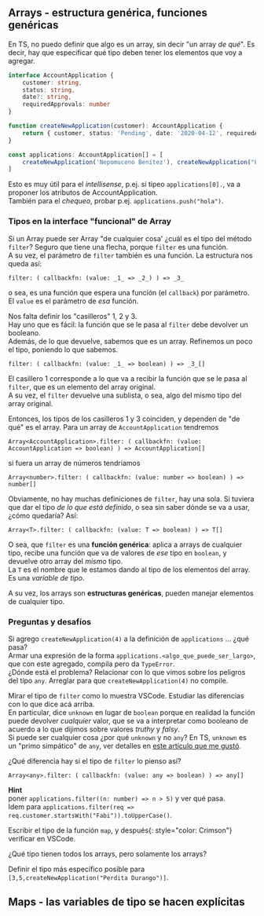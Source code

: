 ## Arrays - estructura genérica, funciones genéricas

En TS, no puedo definir que algo es un array, sin decir "un array _de qué_". Es decir, hay que especificar qué tipo deben tener los elementos que voy a agregar.
``` typescript
interface AccountApplication {
    customer: string,
    status: string,
    date?: string,
    requiredApprovals: number
}

function createNewApplication(customer): AccountApplication {
    return { customer, status: 'Pending', date: '2020-04-12', requiredApprovals: 4 }
}

const applications: AccountApplication[] = [
    createNewApplication('Nepomuceno Benítez'), createNewApplication("Fabiola Luzuriaga")
]
```

Esto es muy útil para el _intellisense_, p.ej. si tipeo `applications[0].`, va a proponer los atributos de AccountApplication.  
También para el _chequeo_, probar p.ej. `applications.push("hola")`.


### Tipos en la interface "funcional" de Array

Si un Array puede ser Array "de cualquier cosa' ¿cuál es el tipo del método `filter`? Seguro que tiene una flecha, porque `filter` es una función.  
A su vez, el parámetro de `filter` también es una función. La estructura nos queda así:
```
filter: ( callbackfn: (value: _1_ => _2_) ) => _3_
```
o sea, es una función que espera una función (el `callback`) por parámetro. El `value` es el parámetro de _esa_ función.

Nos falta definir los "casilleros" 1, 2 y 3.  
Hay uno que es fácil: la función que se le pasa al `filter` debe devolver un booleano.  
Además, de lo que devuelve, sabemos que es un array.
Refinemos un poco el tipo, poniendo lo que sabemos.
```
filter: ( callbackfn: (value: _1_ => boolean) ) => _3_[]
```
El casillero 1 corresponde a lo que va a recibir la función que se le pasa al `filter`, que es un elemento del array original.  
A su vez, el `filter` devuelve una sublista, o sea, algo del mismo tipo del array original. 

Entonces, los tipos de los casilleros 1 y 3 coinciden, y dependen de "de qué" es el array. Para un array de `AccountApplication` tendremos
```
Array<AccountApplication>.filter: ( callbackfn: (value: AccountApplication => boolean) ) => AccountApplication[]
```
si fuera un array de números tendríamos
```
Array<number>.filter: ( callbackfn: (value: number => boolean) ) => number[]
```

Obviamente, no hay muchas definiciones de `filter`, hay una sola. Si tuviera que dar el tipo _de lo que está definido_, o sea sin saber dónde se va a usar, ¿cómo quedaría? Así:

```
Array<T>.filter: ( callbackfn: (value: T => boolean) ) => T[]
```

O sea, que `filter` es una **función genérica**: aplica a arrays de cualquier tipo, recibe una función que va de valores de _ese_ tipo en `boolean`, y devuelve otro array del _mismo_ tipo.  
La `T` es el nombre que le estamos dando al tipo de los elementos del array. Es una _variable de tipo_.

A su vez, los arrays son **estructuras genéricas**, pueden manejar elementos de cualquier tipo.


### Preguntas y desafíos

Si agrego `createNewApplication(4)` a la definición de `applications` ... ¿qué pasa?  
Armar una expresión de la forma `applications.<algo_que_puede_ser_largo>`, que con este agregado, compila pero da `TypeError`.  
¿Dónde está el problema? Relacionar con lo que vimos sobre los peligros del tipo `any`. Arreglar para que `createNewApplication(4)` no compile.

Mirar el tipo de `filter` como lo muestra VSCode. Estudiar las diferencias con lo que dice acá arriba.  
En particular, dice `unknown` en lugar de `boolean` porque en realidad la función puede devolver _cualquier_ valor, que se va a interpretar como booleano de acuerdo a lo que dijimos sobre valores _truthy_ y _falsy_.  
Si puede ser cualquier cosa ¿por qué `unknown` y no `any`? En TS, `unknown` es un "primo simpático" de `any`, ver detalles en [este artículo que me gustó](https://mariusschulz.com/blog/the-unknown-type-in-typescript).

¿Qué diferencia hay si el tipo de `filter` lo pienso así?
```
Array<any>.filter: ( callbackfn: (value: any => boolean) ) => any[]
```
**Hint**  
poner `applications.filter((n: number) => n > 5)` y ver qué pasa.  
Idem para `applications.filter(req => req.customer.startsWith("Fabi")).toUpperCase()`.

Escribir el tipo de la función `map`, y después{: style="color: Crimson"} verificar en VSCode.

¿Qué tipo tienen todos los arrays, pero solamente los arrays?

Definir el tipo más específico posible para `[3,5,createNewApplication("Perdita Durango")]`.


## Maps - las variables de tipo se hacen explícitas

